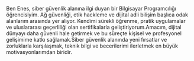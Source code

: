 Ben Enes, siber güvenlik alanına ilgi duyan bir Bilgisayar Programcılığı öğrencisiyim.
Ağ güvenliği, etik hackleme ve dijital adli bilişim başlıca odak alanlarım arasında yer alıyor.
Kendimi sürekli öğrenme, pratik uygulamalar ve uluslararası geçerliliği olan sertifikalarla geliştiriyorum.Amacım, dijital dünyayı daha güvenli hale getirmek ve bu süreçte kişisel ve profesyonel gelişimime katkı sağlamak.Siber güvenlik alanında yeni fırsatlar ve zorluklarla karşılaşmak, teknik bilgi ve becerilerimi ilerletmek en büyük motivasyonlarımdan biridir.
